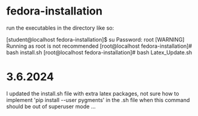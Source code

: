 # fedora-installation

run the executables in the directory like so:

[student@localhost fedora-installation]$ su
Password: root
[WARNING] Running as root is not recommended
[root@localhost fedora-installation]# bash install.sh
[root@localhost fedora-installation]# bash Latex_Update.sh

# 3.6.2024
I updated the install.sh file with extra latex packages, not sure how to
implement 'pip install --user pygments' in the .sh file when this command
should be out of superuser mode ...
